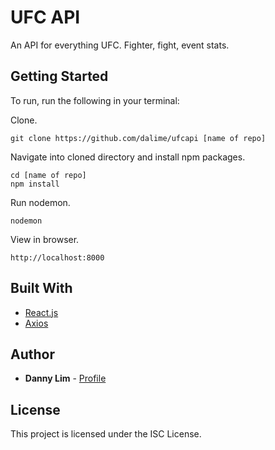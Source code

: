 # UFC API

An API for everything UFC. Fighter, fight, event stats.

## Getting Started

To run, run the following in your terminal:

Clone.

```
git clone https://github.com/dalime/ufcapi [name of repo]
```

Navigate into cloned directory and install npm packages.

```
cd [name of repo]
npm install
```

Run nodemon.

```
nodemon
```

View in browser.

```
http://localhost:8000
```


## Built With

* [React.js](https://facebook.github.io/react/)
* [Axios](https://github.com/mzabriskie/axios)

## Author

* **Danny Lim** - [Profile](https://github.com/dalime)

## License

This project is licensed under the ISC License.
